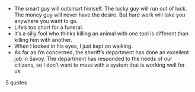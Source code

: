  - The smart guy will outsmart himself. The lucky guy will run out of luck. The money guy will never have the desire. But hard work will take you anywhere you want to go.
 - Life’s too short for a funeral.
 - It’s a silly fool who thinks killing an animal with one tool is different than killing him with another.
 - When I looked in his eyes, I just kept on walking.
 - As far as I’m concerned, the sheriff’s department has done an excellent job in Savoy. The department has responded to the needs of our citizens, so I don’t want to mess with a system that is working well for us.

5 quotes